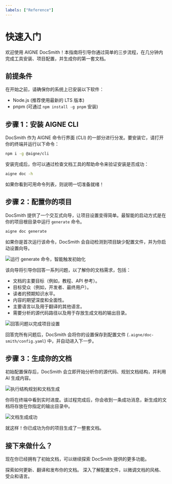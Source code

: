 ```yaml
---
labels: ["Reference"]
---
```


# 快速入门

欢迎使用 AIGNE DocSmith！本指南将引导你通过简单的三步流程，在几分钟内完成工具安装、项目配置，并生成你的第一套文档。

## 前提条件

在开始之前，请确保你的系统上已安装以下软件：

- Node.js (推荐使用最新的 LTS 版本)
- pnpm (可通过 `npm install -g pnpm` 安装)

## 步骤 1：安装 AIGNE CLI

DocSmith 作为 AIGNE 命令行界面 (CLI) 的一部分进行分发。要安装它，请打开你的终端并运行以下命令：

```bash Install AIGNE CLI icon=lucide:terminal
npm i -g @aigne/cli
```

安装完成后，你可以通过检查文档工具的帮助命令来验证安装是否成功：

```bash Verify Installation icon=lucide:terminal
aigne doc -h
```

如果你看到可用命令列表，则说明一切准备就绪！

## 步骤 2：配置你的项目

DocSmith 提供了一个交互式向导，让项目设置变得简单。最智能的启动方式是在你的项目根目录中运行 `generate` 命令。

```bash Start Generation icon=lucide:terminal
aigne doc generate
```

如果你是首次运行该命令，DocSmith 会自动检测到项目缺少配置文件，并为你启动设置向导。

![运行 generate 命令，智能触发初始化](https://docsmith.aigne.io/image-bin/uploads/0c45a32667c5250e54194a61d9495965.png)

该向导将引导你回答一系列问题，以了解你的文档需求，包括：

- 文档的主要目标（例如，教程、API 参考）。
- 目标受众（例如，开发者、最终用户）。
- 读者的预期知识水平。
- 内容的期望深度和全面性。
- 主要语言以及用于翻译的其他语言。
- 需要分析的源代码路径以及用于存放生成文档的输出目录。

![回答问题以完成项目设置](https://docsmith.aigne.io/image-bin/uploads/fbedbfa256036ad6375a6c18047a75ad.png)

回答完所有问题后，DocSmith 会将你的设置保存到配置文件 (`.aigne/doc-smith/config.yaml`) 中，并自动进入下一步。

## 步骤 3：生成你的文档

初始配置保存后，DocSmith 会立即开始分析你的源代码、规划文档结构，并利用 AI 生成内容。

![执行结构规划和文档生成](https://docsmith.aigne.io/image-bin/uploads/d0766c19380a02eb8a6f8ce86a838849.png)

你将在终端中看到实时进度。该过程完成后，你会收到一条成功消息，新生成的文档将存放在你指定的输出目录中。

![文档生成成功](https://docsmith.aigne.io/image-bin/uploads/0967443611408ad9d0042793d590b8fd.png)

就这样！你已成功为你的项目生成了一整套文档。

## 接下来做什么？

现在你已经拥有了初始文档，可以继续探索 DocSmith 提供的更多功能。

<x-cards data-columns="2">
  <x-card data-title="探索核心功能" data-icon="lucide:wand-sparkles" data-href="/features" data-cta="了解更多">
    探索如何更新、翻译和发布你的文档。
  </x-card>
  <x-card data-title="配置指南" data-icon="lucide:sliders-horizontal" data-href="/configuration" data-cta="了解更多">
    深入了解配置文件，以微调文档的风格、受众和语言。
  </x-card>
</x-cards>